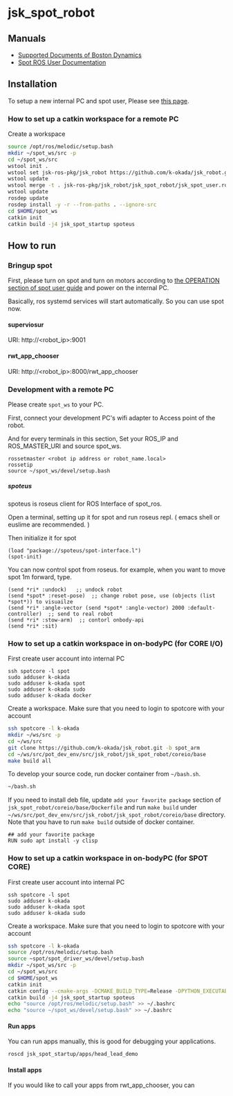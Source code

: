 jsk_spot_robot
==============

## Manuals

- [Supported Documents of Boston Dynamics](https://www.bostondynamics.com/spot/training/documentation)
- [Spot ROS User Documentation](http://www.clearpathrobotics.com/assets/guides/melodic/spot-ros/ros_usage.html#taking-control-of-the-robot)

## Installation

To setup a new internal PC and spot user, Please see [this page](./SetupInternalPCAndSpotUser.md).

### How to set up a catkin workspace for a remote PC

Create a workspace

```bash
source /opt/ros/melodic/setup.bash
mkdir ~/spot_ws/src -p
cd ~/spot_ws/src
wstool init .
wstool set jsk-ros-pkg/jsk_robot https://github.com/k-okada/jsk_robot.git --git -v spot_arm
wstool update
wstool merge -t . jsk-ros-pkg/jsk_robot/jsk_spot_robot/jsk_spot_user.rosinstall
wstool update
rosdep update
rosdep install -y -r --from-paths . --ignore-src
cd $HOME/spot_ws
catkin init
catkin build -j4 jsk_spot_startup spoteus
```

## How to run

### Bringup spot

First, please turn on spot and turn on motors according to [the OPERATION section of spot user guide](https://www.bostondynamics.com/sites/default/files/inline-files/spot-user-guide.pdf) and power on the internal PC.

Basically, ros systemd services will start automatically. So you can use spot now.


#### superviosur

URI: http://<robot_ip>:9001

#### rwt_app_chooser

URI: http://<robot_ip>:8000/rwt_app_chooser

### Development with a remote PC

Please create `spot_ws` to your PC.

First, connect your development PC's wifi adapter to Access point of the robot.

And for every terminals in this section, Set your ROS_IP and ROS_MASTER_URI and source spot_ws.

```
rossetmaster <robot ip address or robot_name.local>
rossetip
source ~/spot_ws/devel/setup.bash
```

##### spoteus

spoteus is roseus client for ROS Interface of spot_ros.

Open a terminal, setting up it for spot and run roseus repl. ( emacs shell or euslime are recommended. )

Then initialize it for spot

```
(load "package://spoteus/spot-interface.l")
(spot-init)
```

You can now control spot from roseus.
for example, when you want to move spot 1m forward, type.

```
(send *ri* :undock)   ;; undock robot
(send *spot* :reset-pose)  ;; change robot pose, use (objects (list *spot*)) to visuailze
(send *ri* :angle-vector (send *spot* :angle-vector) 2000 :default-controller)  ;; send to real robot
(send *ri* :stow-arm)  ;; contorl onbody-api
(send *ri* :sit)
```

### How to set up a catkin workspace in on-bodyPC (for CORE I/O)

First create user account into internal PC
```
ssh spotcore -l spot
sudo adduser k-okada
sudo adduser k-okada spot
sudo adduser k-okada sudo
sudo adduser k-okada docker
```

Create a workspace. Make sure that you need to login to spotcore with your account

```bash
ssh spotcore -l k-okada
mkdir ~/ws/src -p
cd ~/ws/src
git clone https://github.com/k-okada/jsk_robot.git -b spot_arm
cd ~/ws/src/pot_dev_env/src/jsk_robot/jsk_spot_robot/coreio/base
make build all
```

To develop your source code, run docker container from `~/bash.sh`.

```bash
~/bash.sh
```

If you need to install deb file, update `add your favorite package` section of `jsk_spot_robot/coreio/base/Dockerfile` and run `make build` under `~/ws/src/pot_dev_env/src/jsk_robot/jsk_spot_robot/coreio/base` directory. Note that you have to run `make build` outside of docker container.

```
## add your favorite package
RUN sudo apt install -y clisp
```

### How to set up a catkin workspace in on-bodyPC (for SPOT CORE)

First create user account into internal PC
```
ssh spotcore -l spot
sudo adduser k-okada
sudo adduser k-okada spot
sudo adduser k-okada sudo
```

Create a workspace. Make sure that you need to login to spotcore with your account

```bash
ssh spotcore -l k-okada
source /opt/ros/melodic/setup.bash
source ~spot/spot_driver_ws/devel/setup.bash
mkdir ~/spot_ws/src -p
cd ~/spot_ws/src
cd $HOME/spot_ws
catkin init
catkin config --cmake-args -DCMAKE_BUILD_TYPE=Release -DPYTHON_EXECUTABLE=/usr/bin/python3 -DPYTHON_INCLUDE_DIR=/usr/include/python3.6m -DPYTHON_LIBRARY=/usr/lib/x86_64-linux-gnu/libpython3.6m.so
catkin build -j4 jsk_spot_startup spoteus
echo "source /opt/ros/melodic/setup.bash" >> ~/.bashrc
echo "source ~/spot_ws/devel/setup.bash" >> ~/.bashrc
```

#### Run apps

You can run apps manually, this is good for debugging your applications.
```bash
roscd jsk_spot_startup/apps/head_lead_demo                                                                       roslaunch head_lead_demo.xml
```

#### Install apps
If you would like to call your apps from rwt_app_chooser, you can 
